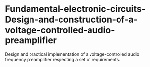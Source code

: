 # Fundamental-electronic-circuits-Design-and-construction-of-a-voltage-controlled-audio-preamplifier
Design and practical implementation of a voltage-controlled audio frequency preamplifier respecting a set of requirements.
